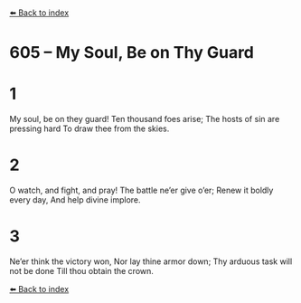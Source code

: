 [⬅️ Back to index](../README.md)

# 605 – My Soul, Be on Thy Guard


# 1
My soul, be on they guard!
Ten thousand foes arise;
The hosts of sin are pressing hard
To draw thee from the skies.

# 2
O watch, and fight, and pray!
The battle ne’er give o’er;
Renew it boldly every day,
And help divine implore.

# 3
Ne’er think the victory won,
Nor lay thine armor down;
Thy arduous task will not be done
Till thou obtain the crown.

[⬅️ Back to index](../README.md)
